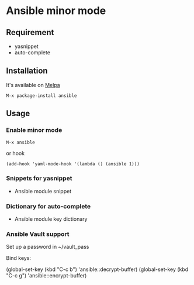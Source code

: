 # Ansible minor mode

## Requirement

- yasnippet
- auto-complete

## Installation

It's available on [Melpa](http://melpa.milkbox.net/)

    M-x package-install ansible

## Usage

### Enable minor mode

    M-x ansible

or hook

    (add-hook 'yaml-mode-hook '(lambda () (ansible 1)))

### Snippets for yasnippet

- Ansible module snippet

### Dictionary for auto-complete

- Ansible module key dictionary

### Ansible Vault support

Set up a password in ~/vault_pass

Bind keys:

  (global-set-key (kbd "C-c b") 'ansible::decrypt-buffer)
  (global-set-key (kbd "C-c g") 'ansible::encrypt-buffer)
